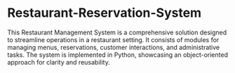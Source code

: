 # Restaurant-Reservation-System
This Restaurant Management System is a comprehensive solution designed to streamline operations in a restaurant setting. It consists of modules for managing menus, reservations, customer interactions, and administrative tasks. The system is implemented in Python, showcasing an object-oriented approach for clarity and reusability.
